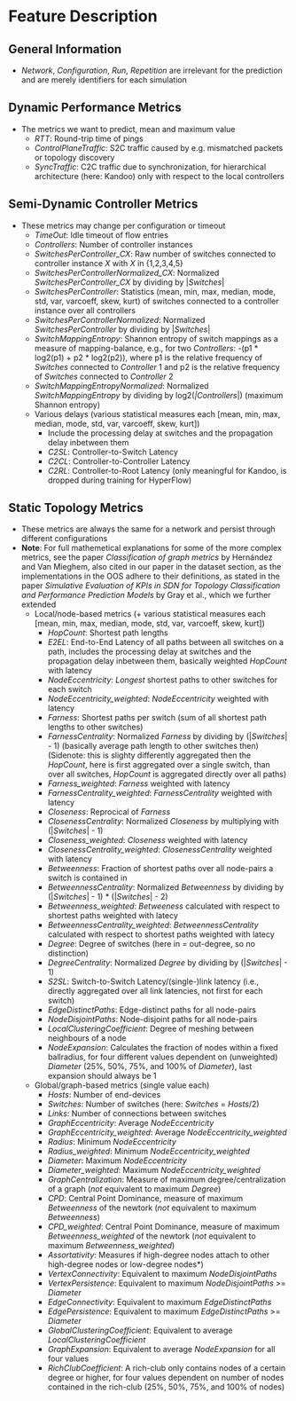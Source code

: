 # Feature Description

## General Information
- *Network*, *Configuration*, *Run*, *Repetition* are irrelevant for the prediction and are merely identifiers for each simulation

## Dynamic Performance Metrics
- The metrics we want to predict, mean and maximum value
	- *RTT*: Round-trip time of pings
	- *ControlPlaneTraffic*: S2C traffic caused by e.g. mismatched packets or topology discovery
	- *SyncTraffic*: C2C traffic due to synchronization, for hierarchical architecture (here: Kandoo) only with respect to the local controllers

## Semi-Dynamic Controller Metrics
- These metrics may change per configuration or timeout
	- *TimeOut*: Idle timeout of flow entries
	- *Controllers*: Number of controller instances
	- *SwitchesPerController_CX*: Raw number of switches connected to controller instance *X* with *X* in {1,2,3,4,5}
	- *SwitchesPerControllerNormalized_CX*: Normalized *SwitchesPerController_CX* by dividing by |*Switches*|
	- *SwitchesPerController*: Statistics (mean, min, max, median, mode, std, var, varcoeff, skew, kurt) of switches connected to a controller instance over all controllers
	- *SwitchesPerControllerNormalized*: Normalized *SwitchesPerController* by dividing by |*Switches*|
	- *SwitchMappingEntropy*: Shannon entropy of switch mappings as a measure of mapping-balance, e.g., for two *Controllers*: -(p1 * log2(p1) + p2 * log2(p2)), where p1 is the relative frequency of *Switches* connected to *Controller* 1 and p2 is the relative frequency of *Switches* connected to *Controller* 2
	- *SwitchMappingEntropyNormalized*: Normalized *SwitchMappingEntropy* by dividing by log2(*|Controllers*|) (maximum Shannon entropy)
	- Various delays (various statistical measures each [mean, min, max, median, mode, std, var, varcoeff, skew, kurt])
		- Include the processing delay at switches and the propagation delay inbetween them
		- *C2SL*: Controller-to-Switch Latency
		- *C2CL*: Controller-to-Controller Latency
		- *C2RL*: Controller-to-Root Latency (only meaningful for Kandoo, is dropped during training for HyperFlow)

## Static Topology Metrics
- These metrics are always the same for a network and persist through different configurations
- **Note**: For full mathemetical explanations for some of the more complex metrics, see the paper *Classification of graph metrics* by Hernández and Van Mieghem, also cited in our paper in the dataset section, as the implementations in the OOS adhere to their definitions, as stated in the paper *Simulative Evaluation of KPIs in SDN for Topology Classification and Performance Prediction Models* by Gray et al., which we further extended
	- Local/node-based metrics (+ various statistical measures each [mean, min, max, median, mode, std, var, varcoeff, skew, kurt])
		- *HopCount*: Shortest path lengths
		- *E2EL*: End-to-End Latency of all paths between all switches on a path, includes the processing delay at switches and the propagation delay inbetween them, basically weighted *HopCount* with latency
		- *NodeEccentricity*: *Longest* shortest paths to other switches for each switch
		- *NodeEccentricity_weighted*: *NodeEccentricity* weighted with latency
		- *Farness*: Shortest paths per switch (sum of all shortest path lengths to other switches)
		- *FarnessCentrality*: Normalized *Farness* by dividing by (|*Switches*| - 1) (basically average path length to other switches then) (Sidenote: this is slighty differently aggregated then the *HopCount*, here is first aggregated over a single switch, than over all switches, *HopCount* is aggregated directly over all paths)
		- *Farness_weighted*: *Farness* weighted with latency
		- *FarnessCentrality_weighted*: *FarnessCentrality* weighted with latency
		- *Closeness*: Reprocical of *Farness*
		- *ClosenessCentrality*: Normalized *Closeness* by multiplying with (|*Switches*| - 1) 
		- *Closeness_weighted*: *Closeness* weighted with latency
		- *ClosenessCentrality_weighted*: *ClosenessCentrality* weighted with latency
		- *Betweenness*: Fraction of shortest paths over all node-pairs a switch is contained in
		- *BetweennessCentrality*: Normalized *Betweenness* by dividing by (|*Switches*| - 1) * (|*Switches*| - 2)
		- *Betweenness_weighted*: *Betweeness* calculated with respect to shortest paths weighted with latecy
		- *BetweennessCentrality_weighted*: *BetweennessCentrality* calculated with respect to shortest paths weighted with latecy
		- *Degree*: Degree of switches (here in = out-degree, so no distinction)
		- *DegreeCentrality*: Normalized *Degree* by dividing by (|*Switches*| - 1)
		- *S2SL*: Switch-to-Switch Latency/(single-)link latency (i.e., directly aggregated over all link latencies, not first for each switch)
		- *EdgeDistinctPaths*: Edge-distinct paths for all node-pairs
		- *NodeDisjointPaths*: Node-disjoint paths for all node-pairs
		- *LocalClusteringCoefficient*: Degree of meshing between neighbours of a node
		- *NodeExpansion*: Calculates the fraction of nodes within a fixed ballradius, for four different values dependent on (unweighted) *Diameter* (25%, 50%, 75%, and 100% of *Diameter*), last expansion should always be 1
	- Global/graph-based metrics (single value each)
		- *Hosts*: Number of end-devices
		- *Switches*: Number of switches (here: *Switches* = *Hosts*/2)
		- *Links*: Number of connections between switches
		- *GraphEccentricity*: Average *NodeEccentricity*
		- *GraphEccentricity_weighted*: Average *NodeEccentricity_weighted*
		- *Radius*: Minimum *NodeEccentricity*
		- *Radius_weighted*: Minimum *NodeEccentricity_weighted*
		- *Diameter*: Maximum *NodeEccentricity*
		- *Diameter_weighted*: Maximum *NodeEccentricity_weighted*
		- *GraphCentralization*: Measure of maximum degree/centralization of a graph (_not_ equivalent to maximum *Degree*) 
		- *CPD*: Central Point Dominance, measure of maximum *Betweenness* of the newtork (_not_ equivalent to maximum *Betweenness*)
		- *CPD_weighted*: Central Point Dominance, measure of maximum *Betweenness_weighted* of the newtork (_not_ equivalent to maximum *Betweenness_weighted*)
		- *Assortativity*: Measures if high-degree nodes attach to other high-degree nodes or low-degree nodes*)
		- *VertexConnectivity*: Equivalent to maximum *NodeDisjointPaths*
		- *VertexPersistence*:  Equivalent to maximum *NodeDisjointPaths* >= *Diameter*
		- *EdgeConnectivity*: Equivalent to maximum *EdgeDistinctPaths* 
		- *EdgePersistence*: Equivalent to maximum *EdgeDistinctPaths*  >= *Diameter* 
		- *GlobalClusteringCoefficient*: Equivalent to average *LocalClusteringCoefficient*
		- *GraphExpansion*: Equivalent to average *NodeExpansion* for all four values
		- *RichClubCoefficient*: A rich-club only contains nodes of a certain degree or higher, for four values dependent on number of nodes contained in the rich-club (25%, 50%, 75%, and 100% of nodes)

